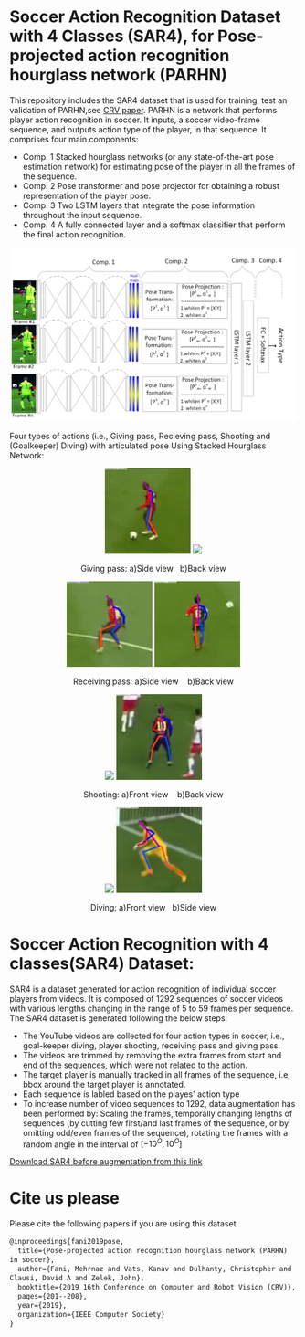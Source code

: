 # Soccer Action Recognition Dataset with 4 Classes (SAR4), for Pose-projected action recognition hourglass network (PARHN)

This repository includes the SAR4 dataset that is used for training, test an validation of PARHN,see [CRV paper](https://ieeexplore.ieee.org/abstract/document/8781607). PARHN is a network that performs player action recognition in soccer. It inputs, a soccer video-frame sequence, and outputs action type of the player, in that sequence. It comprises four main components: 
+ Comp. 1 Stacked hourglass networks (or any state-of-the-art pose estimation network) for estimating pose of the player in all the frames of the sequence.
+ Comp. 2 Pose transformer and pose projector for obtaining a robust representation of the player pose. 
+ Comp. 3 Two LSTM layers that integrate the pose information throughout the input sequence. 
+ Comp. 4 A fully connected layer and a softmax classifier that perform the final action recognition.



<p align="center">
  <img width="800" src="https://github.com/MehrnazFani/Action-Recognition-in-Soccer/blob/81e0e43bbb4e4442ec2360f0ba23272c7bdacfb7/images/PARHN.jpg" alt="PAHRN"
       
</p>

Four types of actions (i.e., Giving pass, Recieving pass, Shooting and (Goalkeeper) Diving)  with articulated pose Using Stacked Hourglass Network:
  
<p align="center">
  <img width="150" src="https://github.com/MehrnazFani/Action-Recognition-in-Soccer/blob/ba2d9632e1a907cbac9000a3ea11cb07290c881b/images/GivingPass-sideView.gif"/>
   <img width="150" src="https://github.com/MehrnazFani/Action-Recognition-in-Soccer/blob/ba2d9632e1a907cbac9000a3ea11cb07290c881b/images/GivingPass-backView.gif"/> 
</p>  
<p align="center"> Giving pass: a)Side view&nbsp; &nbsp;b)Back view </p>


<p align="center"> 
  <img width="150" src="https://github.com/MehrnazFani/Action-Recognition-in-Soccer/blob/febbe9d928b1d16448a425d0bceacf54ed86c958/images/RecievePass_sideView.gif"/>
  <img width="150" src="https://github.com/MehrnazFani/Action-Recognition-in-Soccer/blob/febbe9d928b1d16448a425d0bceacf54ed86c958/images/RecievePass_backView.gif"/>
</p>
 <p align="center">  Receiving pass: a)Side view&nbsp; &nbsp; b)Back view </p>
 
 
<p align="center">
    <img width="150" src="https://github.com/MehrnazFani/Action-Recognition-in-Soccer/blob/77be9f3bbd07653f222d76780348cc8cab757c91/images/Shooting_frontView.gif"/>
   <img width="150" src="https://github.com/MehrnazFani/Action-Recognition-in-Soccer/blob/7eac4ebb7bba6bf71a09c83b026ec75b27cbe4d9/images/Shooting_backView.gif"/> 
</p>
<p align="center">  Shooting: a)Front view&nbsp; &nbsp; b)Back view </p>


<p align="center">
  <img width="150" src="https://github.com/MehrnazFani/Action-Recognition-in-Soccer/blob/77be9f3bbd07653f222d76780348cc8cab757c91/images/Diving-FrontView.gif"/>
   <img width="150" src="https://github.com/MehrnazFani/Action-Recognition-in-Soccer/blob/77be9f3bbd07653f222d76780348cc8cab757c91/images/Diving_sideView.gif"/> 
</p>
<p align="center"> Diving: a)Front view&nbsp; &nbsp;b)Side view </p>
  
# Soccer Action Recognition with 4 classes(SAR4) Dataset: 
SAR4 is a dataset generated for action recognition of individual soccer players from videos. It is composed of 1292 sequences of soccer videos with various lengths changing in the range of 5 to 59 frames per sequence. The SAR4 dataset is generated following the below steps:
+ The YouTube videos are collected for four action types in soccer, i.e., goal-keeper diving, player shooting, receiving pass and giving pass.  
+ The videos are trimmed by removing the extra frames from start and end of the sequences, which were not related to the action.
+ The target player is manually tracked in all frames of the sequence, i.e, bbox around the target player is annotated.
+ Each sequence is labled based on the playes' action type 
+ To increase number of video sequences to 1292, data augmentation has been performed by: Scaling the frames, temporally changing lengths of sequences (by cutting few first/and last frames of the sequence, or by omitting odd/even frames of the sequence), rotating the frames with a random angle in the interval of $[-10^O, 10^O]$

[Download SAR4 before augmentation from this link](https://www.dropbox.com/sh/90sqk6ttfbwf1ph/AAAVNmnj4UFuSAgLtTQCoh24a?dl=0)

# Cite us please
Please cite the following papers if you are using this dataset
```
@inproceedings{fani2019pose,
  title={Pose-projected action recognition hourglass network (PARHN) in soccer},
  author={Fani, Mehrnaz and Vats, Kanav and Dulhanty, Christopher and Clausi, David A and Zelek, John},
  booktitle={2019 16th Conference on Computer and Robot Vision (CRV)},
  pages={201--208},
  year={2019},
  organization={IEEE Computer Society}
}

```




